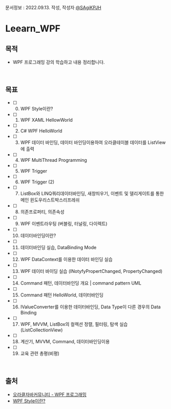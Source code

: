 문서정보 : 2022.09.13. 작성, 작성자 [@SAgiKPJH](https://github.com/SAgiKPJH)

# Leearn_WPF

## 목적

- WPF 프로그래밍 강의 학습하고 내용 정리합니다.

<br>

## 목표

- [ ] 00. WPF Style이란?
- [ ] 01. WPF XAML HellowWorld
- [ ] 02. C# WPF HelloWorld
- [ ] 03. WPF 데이터 바인딩, 데이터 바인딩이용하여 오라클테이블 데이터를 ListView에 출력
- [ ] 04. WPF MultiThread Programming
- [ ] 05. WPF Trigger
- [ ] 06. WPF Trigger (2)
- [ ] 07. ListBox와 LINQ쿼리데이터바인딩, 새창띄우기, 이벤트 및 델리게이트를 통한 메인 윈도우리스트박스리프레쉬
- [ ] 08. 의존프로퍼티, 의존속성
- [ ] 09. WPF 이벤트라우팅 (버블링, 터널링, 다이렉트)
- [ ] 10. 데이터바인딩이란?
- [ ] 11. 데이터바인딩 실습, DataBinding Mode
- [ ] 12. WPF DataContext를 이용한 데이터 바인딩 실습
- [ ] 13. WPF 데이터 바이딩 실습 (INotyfyPropertChanged, PropertyChanged)
- [ ] 14. Command 패턴, 데이터바인딩 개요 | command pattern UML
- [ ] 15. Command 패턴 HelloWorld, 데이터바인딩
- [ ] 16. IValueConverter를 이용한 데이터바인딩, Data Type이 다른 경우의 Data Binding
- [ ] 17. WPF, MVVM, ListBox의 컬렉션 정렬, 필터링, 탐색 실습(ListCollectionView)
- [ ] 18. 계산기, MVVM, Command, 데이터바인딩이용
- [ ] 19. 교육 관련 총평(비평)

<br>

## 출처

- [오라클자바커뮤니티 - WPF 프로그래밍](https://www.youtube.com/playlist?list=PLxU-iZCqT52Cmj47aKB1T-SxI33YL7rYS)
- [WPF Style이란?](https://velog.io/@s00ny0ung/WPF-%ED%94%84%EB%A1%9C%EA%B7%B8%EB%9E%98%EB%B0%8D-1.-WPF-Style%EC%9D%B4%EB%9E%80)
